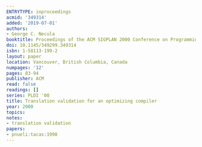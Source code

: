 ```yaml
---
ENTRYTYPE: inproceedings
acmid: '349314'
added: '2019-07-01'
authors:
- George C. Necula
booktitle: Proceedings of the ACM SIGPLAN 2000 Conference on Programming Language Design and Implementation
doi: 10.1145/349299.349314
isbn: 1-58113-199-2
layout: paper
location: Vancouver, British Columbia, Canada
numpages: '12'
pages: 83-94
publisher: ACM
read: false
readings: []
series: PLDI '00
title: Translation validation for an optimizing compiler
year: 2000
topics:
notes:
- translation validation
papers:
- pnueli:tacas:1998
---
```

